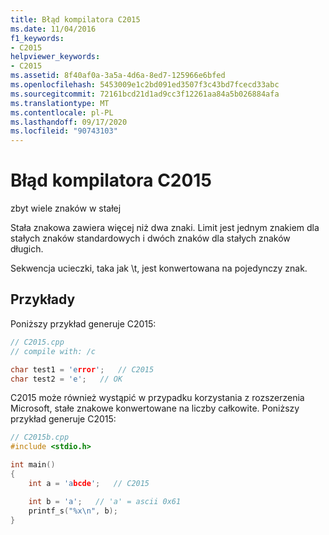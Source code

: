 ```yaml
---
title: Błąd kompilatora C2015
ms.date: 11/04/2016
f1_keywords:
- C2015
helpviewer_keywords:
- C2015
ms.assetid: 8f40af0a-3a5a-4d6a-8ed7-125966e6bfed
ms.openlocfilehash: 5453009e1c2bd091ed3507f3c43bd7fcecd33abc
ms.sourcegitcommit: 72161bcd21d1ad9cc3f12261aa84a5b026884afa
ms.translationtype: MT
ms.contentlocale: pl-PL
ms.lasthandoff: 09/17/2020
ms.locfileid: "90743103"
---
```

# <a name="compiler-error-c2015"></a>Błąd kompilatora C2015

zbyt wiele znaków w stałej

Stała znakowa zawiera więcej niż dwa znaki. Limit jest jednym znakiem dla stałych znaków standardowych i dwóch znaków dla stałych znaków długich.

Sekwencja ucieczki, taka jak \t, jest konwertowana na pojedynczy znak.

## <a name="examples"></a>Przykłady

Poniższy przykład generuje C2015:

```cpp
// C2015.cpp
// compile with: /c

char test1 = 'error';   // C2015
char test2 = 'e';   // OK
```

C2015 może również wystąpić w przypadku korzystania z rozszerzenia Microsoft, stałe znakowe konwertowane na liczby całkowite.  Poniższy przykład generuje C2015:

```cpp
// C2015b.cpp
#include <stdio.h>

int main()
{
    int a = 'abcde';   // C2015

    int b = 'a';   // 'a' = ascii 0x61
    printf_s("%x\n", b);
}
```
